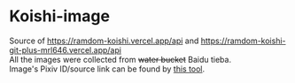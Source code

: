 # Koishi-image
Source of https://ramdom-koishi.vercel.app/api and https://ramdom-koishi-git-plus-mrl646.vercel.app/api    
All the images were collected from ~~water bucket~~ Baidu tieba.    
Image's Pixiv ID/source link can be found by [this tool](https://saucenao.com/).

